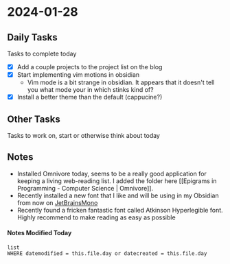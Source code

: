 
# 2024-01-28

## Daily Tasks
Tasks to complete today
- [x] Add a couple projects to the project list on the blog
- [x] Start implementing vim motions in obsidian
	- Vim mode is a bit strange in obsidian. It appears that it doesn't tell you what mode your in which stinks kind of?
- [x] Install a better theme than the default (cappucine?)
## Other Tasks
Tasks to work on, start or otherwise think about today

## Notes

- Installed Omnivore today, seems to be a really good application for keeping a living web-reading list. I added the folder here [[Epigrams in Programming - Computer Science | Omnivore]].
- Recently installed a new font that I like and will be using in my Obsidian from now on [JetBrainsMono](https://www.jetbrains.com/lp/mono/)
- Recently found a fricken fantastic font called Atkinson Hyperlegible font. Highly recommend to make reading as easy as possible


#### Notes Modified Today
```dataview
list
WHERE datemodified = this.file.day or datecreated = this.file.day 
```

